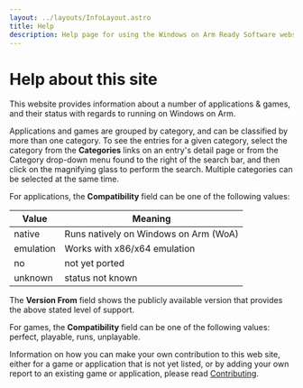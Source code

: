 ```yaml
---
layout: ../layouts/InfoLayout.astro
title: Help
description: Help page for using the Windows on Arm Ready Software website.
---
```


# Help about this site

This website provides information about a number of applications & games, and their status with regards to running on Windows on Arm.

Applications and games are grouped by category, and can be classified by more than one category. To see the entries for a given category, select the category from the **Categories** links on an entry's detail page or from the Category drop-down menu found to the right of the search bar, and then click on the magnifying glass to perform the search. Multiple categories can be selected at the same time.

For applications, the **Compatibility** field can be one of the following values:

| Value     | Meaning                               |
| --------- | ------------------------------------- |
| native    | Runs natively on Windows on Arm (WoA) |
| emulation | Works with x86/x64 emulation          |
| no        | not yet ported                        |
| unknown   | status not known                      |

The **Version From** field shows the publicly available version that provides the above stated level of support.

For games, the **Compatibility** field can be one of the following values: perfect, playable, runs, unplayable.

Information on how you can make your own contribution to this web site, either for a game or application that is not yet listed, or by adding your own report to an existing game or application, please read [Contributing](/contributing).
